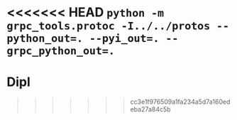 <<<<<<< HEAD
` python -m grpc_tools.protoc -I../../protos --python_out=. --pyi_out=. --grpc_python_out=. `
=======
# Dipl
>>>>>>> cc3e1f976509a1fa234a5d7a160edeba27a84c5b
